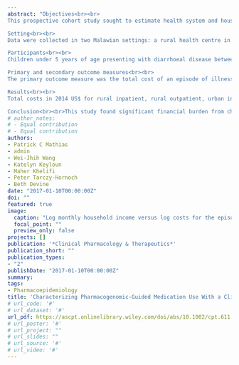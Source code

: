 ```yaml
---
abstract: "Objectives<br><br>
This prospective cohort study sought to estimate health system and household costs for episodes of diarrhoeal illness in Malawi.<br><br>

Setting<br><br>
Data were collected in two Malawian settings: a rural health centre in Chilumba and an urban tertiary care hospital in Blantyre.<br><br>

Participants<br><br>
Children under 5 years of age presenting with diarrhoeal disease between 1 January 2013 and 21 November 2014 were eligible for inclusion. Illnesses attributed to other underlying causes were excluded, as were illnesses commencing more than 2 weeks prior to presentation. Complete data were collected on 514 cases at both the time of the initial visit to the participating healthcare facility and 6 weeks after discharge.<br><br>

Primary and secondary outcome measures<br><br>
The primary outcome measure was the total cost of an episode of illness. Costs to the health system were gathered from chart review (drugs and diagnostics) and actual hospital expenditure (staff and facility costs). Household costs, including lost income, were obtained by interview with the parents/guardians of patients.<br><br>

Results<br><br>
Total costs in 2014 US$ for rural inpatient, rural outpatient, urban inpatient and urban outpatient were $65.33, $8.89, $60.23 and $14.51, respectively (excluding lost income). Mean household contributions to these costs were 15.8%, 9.8%, 21.3% and 50.6%.<br><br>

Conclusion<br><br>This study found significant financial burden from childhood diarrhoeal disease to the healthcare system and to households. The latter face the risk of consequent impoverishment, as the study demonstrates how the costs of seeking treatment bring the income of the majority of families in all income strata below the national poverty line in the month of illness."
# author_notes:
# - Equal contribution
# - Equal contribution
authors:
- Patrick C Mathias
- admin
- Wei-Jhih Wang
- Katelyn Keyloun
- Maher Khelifi
- Peter Tarczy-Hornoch
- Beth Devine
date: "2017-01-10T00:00:00Z"
doi: ""
featured: true
image:
  caption: "Log monthly household income versus log costs for the episode of illness, not including lost income. "
  focal_point: ""
  preview_only: false
projects: []
publication: '*Clinical Pharmacology & Therapeutics*'
publication_short: ""
publication_types:
- "2"
publishDate: "2017-01-10T00:00:00Z"
summary: 
tags:
- Pharmacoepidemiology
title: 'Characterizing Pharmacogenomic-Guided Medication Use With a Clinical Data Repository'
# url_code: '#'
# url_dataset: '#'
url_pdf: https://ascpt.onlinelibrary.wiley.com/doi/abs/10.1002/cpt.611
# url_poster: '#'
# url_project: ""
# url_slides: ""
# url_source: '#'
# url_video: '#'
---
```



